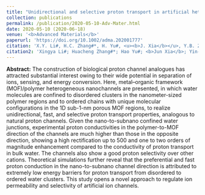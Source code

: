 ```yaml
---
title: "Unidirectional and selective proton transport in artificial heterostructured nanochannels with nano‐to‐subnano confined water clusters"
collection: publications
permalink: /publication/2020-05-10-Adv-Mater.html
date: 2020-05-10 (2020-06-18)
venue: '<b>Advanced Materials</b>'
paperurl: 'https://doi.org/10.1002/adma.202001777'
citation: 'X.Y. Li#, H.C. Zhang#*, H. Yu#, <u><b>J. Xia</b></u>, Y.B. Zhu, H.A. Wu*, J. Hou, J. Lu, R.W. Ou, C.D. Easton, C. Selomulya, M.R. Hill, L. Jiang, and H.T. Wang*. Unidirectional and selective proton transport in artificial heterostructured nanochannels with nano‐to‐subnano confined water clusters. <i>Advanced Materials</i>, 2020, 32(24): 2001777.'
citation2: 'Xingya Li#; Huacheng Zhang#*; Hao Yu#; <b>Jun Xia</b>; Yin-Bo Zhu; Heng-An Wu*; Jue Hou; Jun Lu; Ranwen Ou; Christopher D. Easton; Cordelia Selomulya; Matthew R. Hill; Lei Jiang; Huanting Wang*; Unidirectional and selective proton transport in artificial heterostructured nanochannels with nano‐to‐subnano confined water clusters, <i>Advanced Materials</i>, 2020, 32(24): 2001777.'
---
```


**Abstract:** The construction of biological proton channel analogues has attracted substantial interest owing to their wide potential in separation of ions, sensing, and energy conversion. Here, metal–organic framework (MOF)/polymer heterogeneous nanochannels are presented, in which water molecules are confined to disordered clusters in the nanometer-sized polymer regions and to ordered chains with unique molecular configurations in the 1D sub-1-nm porous MOF regions, to realize unidirectional, fast, and selective proton transport properties, analogous to natural proton channels. Given the nano-to-subnano confined water junctions, experimental proton conductivities in the polymer-to-MOF direction of the channels are much higher than those in the opposite direction, showing a high rectification up to 500 and one to two orders of magnitude enhancement compared to the conductivity of proton transport in bulk water. The channels also show a good proton selectivity over other cations. Theoretical simulations further reveal that the preferential and fast proton conduction in the nano-to-subnano channel direction is attributed to extremely low energy barriers for proton transport from disordered to ordered water clusters. This study opens a novel approach to regulate ion permeability and selectivity of artificial ion channels.
